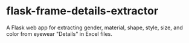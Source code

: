# flask-frame-details-extractor
A Flask web app for extracting gender, material, shape, style, size, and color from eyewear "Details" in Excel files.
